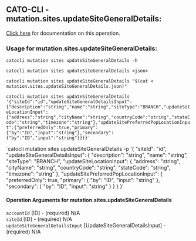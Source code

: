 
## CATO-CLI - mutation.sites.updateSiteGeneralDetails:
[Click here](https://api.catonetworks.com/documentation/#mutation-mutation.sites.updateSiteGeneralDetails) for documentation on this operation.

### Usage for mutation.sites.updateSiteGeneralDetails:

`catocli mutation sites updateSiteGeneralDetails -h`

`catocli mutation sites updateSiteGeneralDetails <json>`

`catocli mutation sites updateSiteGeneralDetails "$(cat < mutation.sites.updateSiteGeneralDetails.json)"`

`catocli mutation sites updateSiteGeneralDetails '{"siteId":"id","updateSiteGeneralDetailsInput":{"description":"string","name":"string","siteType":"BRANCH","updateSiteLocationInput":{"address":"string","cityName":"string","countryCode":"string","stateCode":"string","timezone":"string"},"updateSitePreferredPopLocationInput":{"preferredOnly":true,"primary":{"by":"ID","input":"string"},"secondary":{"by":"ID","input":"string"}}}}'`

`catocli mutation sites updateSiteGeneralDetails -p '{
    "siteId": "id",
    "updateSiteGeneralDetailsInput": {
        "description": "string",
        "name": "string",
        "siteType": "BRANCH",
        "updateSiteLocationInput": {
            "address": "string",
            "cityName": "string",
            "countryCode": "string",
            "stateCode": "string",
            "timezone": "string"
        },
        "updateSitePreferredPopLocationInput": {
            "preferredOnly": true,
            "primary": {
                "by": "ID",
                "input": "string"
            },
            "secondary": {
                "by": "ID",
                "input": "string"
            }
        }
    }
}'


#### Operation Arguments for mutation.sites.updateSiteGeneralDetails ####

`accountId` [ID] - (required) N/A    
`siteId` [ID] - (required) N/A    
`updateSiteGeneralDetailsInput` [UpdateSiteGeneralDetailsInput] - (required) N/A    
